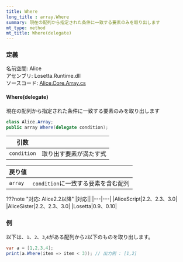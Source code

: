 ```yaml
---
title: Where
long_title : array.Where
summary: 現在の配列から指定された条件に一致する要素のみを取り出します
mt_type: method
mt_title: Where(delegate)
---
```


### 定義
名前空間: Alice<br/>
アセンブリ: Losetta.Runtime.dll<br/>
ソースコード: [Alice.Core.Array.cs](https://github.com/WSOFT-Project/Losetta/blob/master/Losetta.Runtime/Core/Extension/Alice.Core.Array.cs)

#### Where(delegate)

現在の配列から指定された条件に一致する要素のみを取り出します

```cs title="AliceScript"
class Alice.Array;
public array Where(delegate condition);
```

|引数| |
|-|-|
|`condition`|取り出す要素が満たす式|

|戻り値| |
|-|-|
|`array`|`condition`に一致する要素を含む配列|

???note "対応: Alice2.2以降"
    |対応||
    |---|---|
    |AliceScript|2.2、2.3、3.0|
    |AliceSister|2.2、2.3、3.0|
    |Losetta|0.9、0.10|

### 例
以下は、`1`、`2`、`3`,`4`がある配列から`2`以下のものを取り出します。

```cs title="AliceScript"
var a = [1,2,3,4];
print(a.Where(item => item < 3)); // 出力例 : [1,2]
```
